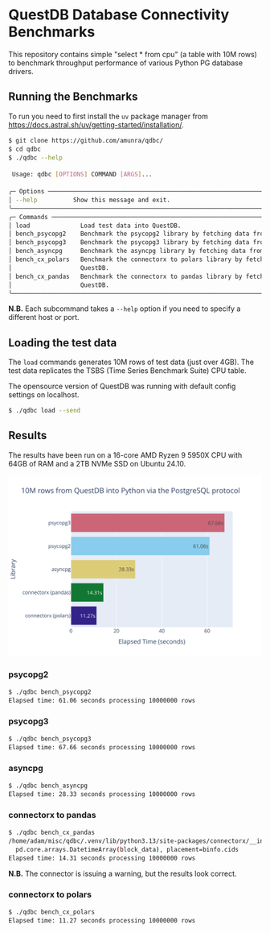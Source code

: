 # QuestDB Database Connectivity Benchmarks

This repository contains simple "select * from cpu" (a table with 10M rows)
to benchmark throughput performance of various Python PG database drivers.

## Running the Benchmarks

To run you need to first install the `uv` package manager from
https://docs.astral.sh/uv/getting-started/installation/.

```bash
$ git clone https://github.com/amunra/qdbc/
$ cd qdbc
$ ./qdbc --help
                                                                                            
 Usage: qdbc [OPTIONS] COMMAND [ARGS]...                                                    
                                                                                            
╭─ Options ──────────────────────────────────────────────────────────────────────────╮
│ --help          Show this message and exit.                                        │
╰────────────────────────────────────────────────────────────────────────────────────╯
╭─ Commands ─────────────────────────────────────────────────────────────────────────╮
│ load              Load test data into QuestDB.                                     │
│ bench_psycopg2    Benchmark the psycopg2 library by fetching data from QuestDB.    │
│ bench_psycopg3    Benchmark the psycopg3 library by fetching data from QuestDB.    │
│ bench_asyncpg     Benchmark the asyncpg library by fetching data from QuestDB.     │
│ bench_cx_polars   Benchmark the connectorx to polars library by fetching data from │
│                   QuestDB.                                                         │
│ bench_cx_pandas   Benchmark the connectorx to pandas library by fetching data from │
│                   QuestDB.                                                         │
╰────────────────────────────────────────────────────────────────────────────────────╯
```

**N.B.** Each subcommand takes a `--help` option if you need to specify a different
host or port.

## Loading the test data

The `load` commands generates 10M rows of test data (just over 4GB).
The test data replicates the TSBS (Time Series Benchmark Suite) CPU table.

The opensource version of QuestDB was running with default config settings
on localhost.

```bash
$ ./qdbc load --send
```

## Results

The results have been run on a 16-core AMD Ryzen 9 5950X CPU with 64GB of RAM
and a 2TB NVMe SSD on Ubuntu 24.10.

![Benchmark Results](benchmark_results.svg)

### psycopg2

```bash
$ ./qdbc bench_psycopg2
Elapsed time: 61.06 seconds processing 10000000 rows
```

### psycopg3

```bash
$ ./qdbc bench_psycopg3
Elapsed time: 67.66 seconds processing 10000000 rows
```

### asyncpg

```bash
$ ./qdbc bench_asyncpg
Elapsed time: 28.33 seconds processing 10000000 rows
```

### connectorx to pandas    

```bash
$ ./qdbc bench_cx_pandas
/home/adam/misc/qdbc/.venv/lib/python3.13/site-packages/connectorx/__init__.py:478: FutureWarning: DatetimeArray.__init__ is deprecated and will be removed in a future version. Use pd.array instead.
  pd.core.arrays.DatetimeArray(block_data), placement=binfo.cids
Elapsed time: 14.31 seconds processing 10000000 rows
```

**N.B.** The connector is issuing a warning, but the results look correct.

### connectorx to polars

```bash
$ ./qdbc bench_cx_polars
Elapsed time: 11.27 seconds processing 10000000 rows
```
